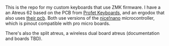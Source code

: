 This is the repo for my custom keyboards that use ZMK firmware. I have a an Atreus 62 based on the PCB from [Profet Keyboards](https://shop.profetkeyboards.com/product/atreus62-pcb), and an ergodox that also uses [their pcb](https://shop.profetkeyboards.com/product/ergodox-pcbs). Both use versions of the [nice!nano](https://nicekeyboards.com/) microcontroller, which is pinout compatible with pro micro boards. 

There's also the split atreus, a wireless dual board atreus (documentation and boards TBD).